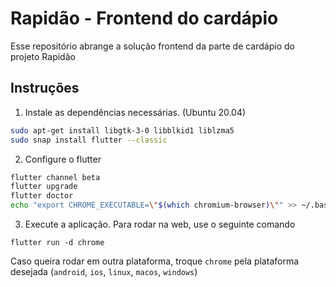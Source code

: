 # Rapidão - Frontend do cardápio

Esse repositório abrange a solução frontend da parte de cardápio do projeto Rapidão 

## Instruções
1. Instale as dependências necessárias. (Ubuntu 20.04)
```bash
sudo apt-get install libgtk-3-0 libblkid1 liblzma5
sudo snap install flutter --classic
```
2. Configure o flutter
```bash
flutter channel beta
flutter upgrade
flutter doctor
echo "export CHROME_EXECUTABLE=\"$(which chromium-browser)\"" >> ~/.bashrc
```
3. Execute a aplicação. Para rodar na web, use o seguinte comando

```
flutter run -d chrome
```

Caso queira rodar em outra plataforma, troque `chrome` pela plataforma desejada (`android`, `ios`, `linux`, `macos`, `windows`)

